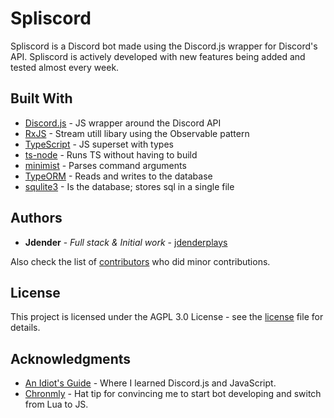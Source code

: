 # Spliscord
Spliscord is a Discord bot made using the Discord.js wrapper for Discord's API. Spliscord is actively developed with new features being added and tested almost every week.

## Built With

* [Discord.js](https://discord.js.org) - JS wrapper around the Discord API 
* [RxJS](http://reactivex.io/rxjs/) - Stream utill libary using the Observable pattern
* [TypeScript](https://www.typescriptlang.org/) - JS superset with types
* [ts-node](https://github.com/TypeStrong/ts-node/) - Runs TS without having to build
* [minimist](https://github.com/substack/minimist) - Parses command arguments
* [TypeORM](http://typeorm.io/#/) - Reads and writes to the database
* [squlite3](https://www.sqlite.org/) - Is the database; stores sql in a single file

## Authors

* **Jdender** - *Full stack & Initial work* - [jdenderplays](https://github.com/jdenderplays)

Also check the list of [contributors](https://github.com/jdenderplays/Spliscord/contributors) who did minor contributions.

## License

This project is licensed under the AGPL 3.0 License - see the [license](LICENSE) file for details.

## Acknowledgments

* [An Idiot's Guide](https://anidiots.guide/) - Where I learned Discord.js and JavaScript.
* [Chronmly](https://github.com/Chronomly) - Hat tip for convincing me to start bot developing and switch from Lua to JS.
